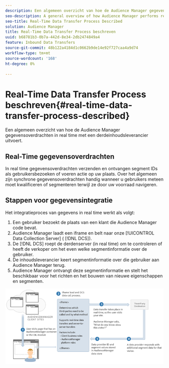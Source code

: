 ```yaml
---
description: Een algemeen overzicht van hoe de Audience Manager gegevensoverdrachten in real time met een derdeinhoudsleverancier uitvoert.
seo-description: A general overview of how Audience Manager performs real-time data transfers with a third-party content provider.
seo-title: Real-Time Data Transfer Process Described
solution: Audience Manager
title: Real-Time Data Transfer Process beschreven
uuid: b68781b3-0b7a-442d-8e34-2db2474849a4
feature: Inbound Data Transfers
source-git-commit: 48b122a4184d1c0662b9de14e92f727caa4a9d74
workflow-type: tm+mt
source-wordcount: '168'
ht-degree: 0%

---
```



# Real-Time Data Transfer Process beschreven{#real-time-data-transfer-process-described}

Een algemeen overzicht van hoe de Audience Manager gegevensoverdrachten in real time met een derdeinhoudsleverancier uitvoert.

<!-- real-time-data-transfer-explained.xml -->

## Real-Time gegevensoverdrachten

In real time gegevensoverdrachten verzenden en ontvangen segment IDs als gebruikersbezoeken of voeren actie op uw plaats. Over het algemeen zijn synchrone gegevensoverdrachten handig wanneer u gebruikers meteen moet kwalificeren of segmenteren terwijl ze door uw voorraad navigeren.

## Stappen voor gegevensintegratie

Het integratieproces van gegevens in real time werkt als volgt:

1. Een gebruiker bezoekt de plaats van een klant die Audience Manager code bevat.
1. Audience Manager laadt een iframe en belt naar onze [!UICONTROL Data Collection Server] ( [!DNL DCS]).
1. De [!DNL DCS] roept de derdenserver (in real time) om te controleren of heeft de verkoper om het even welke segmentinformatie over de gebruiker.
1. De inhoudsleverancier keert segmentinformatie over die gebruiker aan Audience Manager terug.
1. Audience Manager ontvangt deze segmentinformatie en stelt het beschikbaar voor het richten en het bouwen van nieuwe eigenschappen en segmenten.

![](assets/rt_reduce70.png)